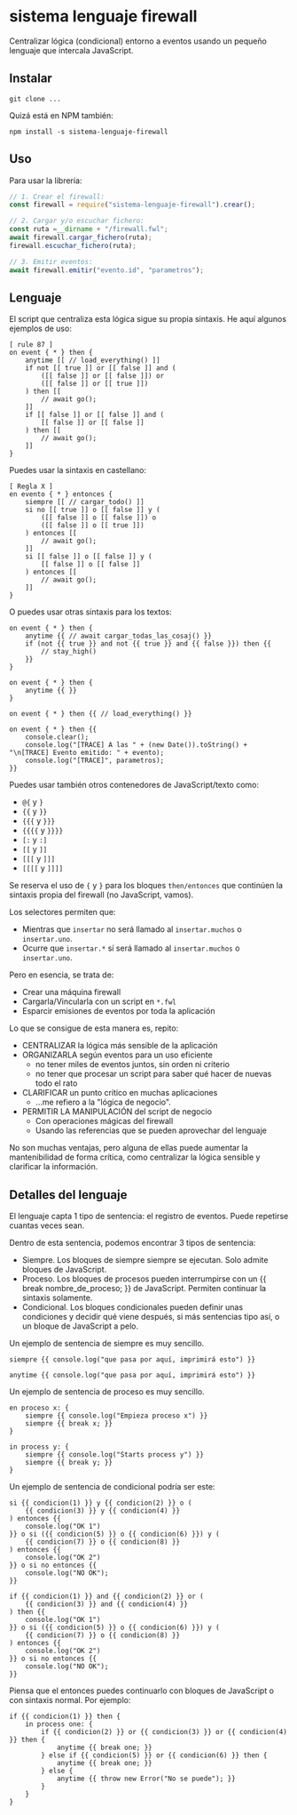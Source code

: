 # sistema lenguaje firewall

Centralizar lógica (condicional) entorno a eventos usando un pequeño lenguaje que intercala JavaScript.

## Instalar

```
git clone ...
```

Quizá está en NPM también:

```
npm install -s sistema-lenguaje-firewall
```

## Uso

Para usar la librería:

```js
// 1. Crear el firewall:
const firewall = require("sistema-lenguaje-firewall").crear();

// 2. Cargar y/o escuchar fichero:
const ruta =__dirname + "/firewall.fwl";
await firewall.cargar_fichero(ruta);
firewall.escuchar_fichero(ruta);

// 3. Emitir eventos:
await firewall.emitir("evento.id", "parametros");
```

## Lenguaje

El script que centraliza esta lógica sigue su propia sintaxis. He aquí algunos ejemplos de uso:

```
[ rule 87 ]
on event { * } then {
    anytime [[ // load_everything() ]]
    if not [[ true ]] or [[ false ]] and (
        ([[ false ]] or [[ false ]]) or
        ([[ false ]] or [[ true ]])
    ) then [[ 
        // await go();
    ]]
    if [[ false ]] or [[ false ]] and (
        [[ false ]] or [[ false ]]
    ) then [[ 
        // await go();
    ]]
}
```

Puedes usar la sintaxis en castellano:

```
[ Regla X ]
en evento { * } entonces {
    siempre [[ // cargar_todo() ]]
    si no [[ true ]] o [[ false ]] y (
        ([[ false ]] o [[ false ]]) o
        ([[ false ]] o [[ true ]])
    ) entonces [[ 
        // await go();
    ]]
    si [[ false ]] o [[ false ]] y (
        [[ false ]] o [[ false ]]
    ) entonces [[ 
        // await go();
    ]]
}
```

O puedes usar otras sintaxis para los textos:

```
on event { * } then {
    anytime {{ // await cargar_todas_las_cosaj() }}
    if (not {{ true }} and not {{ true }} and {{ false }}) then {{
        // stay_high()
    }}
}

on event { * } then {
    anytime {{ }}
}

on event { * } then {{ // load_everything() }}

on event { * } then {{
    console.clear();
    console.log("[TRACE] A las " + (new Date()).toString() + "\n[TRACE] Evento emitido: " + evento);
    console.log("[TRACE]", parametros);
}}
```

Puedes usar también otros contenedores de JavaScript/texto como:
  - `@{` y `}`
  - `{{` y `}}`
  - `{{{` y `}}}`
  - `{{{{` y `}}}}`
  - `[:` y `:]`
  - `[[` y `]]`
  - `[[[` y `]]]`
  - `[[[[` y `]]]]`

Se reserva el uso de `{` y `}` para los bloques `then/entonces` que continúen la sintaxis propia del firewall (no JavaScript, vamos).

Los selectores permiten que:
  - Mientras que `insertar` no será llamado al `insertar.muchos` o `insertar.uno`.
  - Ocurre que `insertar.*` sí será llamado al `insertar.muchos` o `insertar.uno`.

Pero en esencia, se trata de:
  - Crear una máquina firewall
  - Cargarla/Vincularla con un script en `*.fwl`
  - Esparcir emisiones de eventos por toda la aplicación

Lo que se consigue de esta manera es, repito:
  - CENTRALIZAR la lógica más sensible de la aplicación
  - ORGANIZARLA según eventos para un uso eficiente
    - no tener miles de eventos juntos, sin orden ni criterio
    - no tener que procesar un script para saber qué hacer de nuevas todo el rato
  - CLARIFICAR un punto crítico en muchas aplicaciones
    - ...me refiero a la "lógica de negocio".
  - PERMITIR LA MANIPULACIÓN del script de negocio
    - Con operaciones mágicas del firewall
    - Usando las referencias que se pueden aprovechar del lenguaje

No son muchas ventajas, pero alguna de ellas puede aumentar la mantenibilidad de forma crítica, como centralizar la lógica sensible y clarificar la información.

## Detalles del lenguaje

El lenguaje capta 1 tipo de sentencia: el registro de eventos. Puede repetirse cuantas veces sean.

Dentro de esta sentencia, podemos encontrar 3 tipos de sentencia:

  - Siempre. Los bloques de siempre siempre se ejecutan. Solo admite bloques de JavaScript.
  - Proceso. Los bloques de procesos pueden interrumpirse con un {{ break nombre_de_proceso; }} de JavaScript. Permiten continuar la sintaxis solamente.
  - Condicional. Los bloques condicionales pueden definir unas condiciones y decidir qué viene después, si más sentencias tipo así, o un bloque de JavaScript a pelo.

Un ejemplo de sentencia de siempre es muy sencillo.

```
siempre {{ console.log("que pasa por aquí, imprimirá esto") }}

anytime {{ console.log("que pasa por aquí, imprimirá esto") }}
```

Un ejemplo de sentencia de proceso es muy sencillo.

```
en proceso x: {
    siempre {{ console.log("Empieza proceso x") }}
    siempre {{ break x; }}
}

in process y: {
    siempre {{ console.log("Starts process y") }}
    siempre {{ break y; }}
}
```

Un ejemplo de sentencia de condicional podría ser este:

```
si {{ condicion(1) }} y {{ condicion(2) }} o (
    {{ condicion(3) }} y {{ condicion(4) }}
) entonces {{
    console.log("OK 1")
}} o si ({{ condicion(5) }} o {{ condicion(6) }}) y (
    {{ condicion(7) }} o {{ condicion(8) }}
) entonces {{
    console.log("OK 2")
}} o si no entonces {{
    console.log("NO OK");
}}

if {{ condicion(1) }} and {{ condicion(2) }} or (
    {{ condicion(3) }} and {{ condicion(4) }}
) then {{
    console.log("OK 1")
}} o si ({{ condicion(5) }} o {{ condicion(6) }}) y (
    {{ condicion(7) }} o {{ condicion(8) }}
) entonces {{
    console.log("OK 2")
}} o si no entonces {{
    console.log("NO OK");
}}
```

Piensa que el entonces puedes continuarlo con bloques de JavaScript o con sintaxis normal. Por ejemplo:

```
if {{ condicion(1) }} then {
    in process one: {
        if {{ condicion(2) }} or {{ condicion(3) }} or {{ condicion(4) }} then {
            anytime {{ break one; }}
        } else if {{ condicion(5) }} or {{ condicion(6) }} then {
            anytime {{ break one; }}
        } else {
            anytime {{ throw new Error("No se puede"); }}
        }
    }
}
```